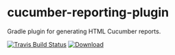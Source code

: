 # cucumber-reporting-plugin
Gradle plugin for generating HTML Cucumber reports.

[![Travis Build Status](https://travis-ci.org/etinaa/cucumber-reporting-plugin.svg?branch=master)](https://travis-ci.org/etinaa/cucumber-reporting-plugin)
[![Download](https://api.bintray.com/packages/etinaa/gradle-plugins/cucmber-reporting-plugin/images/download.svg?version=0.2.0) ](https://bintray.com/etinaa/gradle-plugins/cucmber-reporting-plugin/0.2.0/link)
